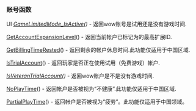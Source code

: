 ### 账号函数

UI [_GameLimitedMode\_IsActive_](https://wow.gamepedia.com/index.php?title=API_GameLimitedMode_IsActive&action=edit&redlink=1)_\(\)_ - 返回wow账号是试用还是没有游戏时间.

[GetAccountExpansionLevel](https://wow.gamepedia.com/API_GetAccountExpansionLevel)\(\) - 返回当前帐户已标记为的最高扩展ID.

[GetBillingTimeRested](https://wow.gamepedia.com/API_GetBillingTimeRested)\(\) - 返回剩余的帐户休息时间.此功能仅适用于中国区域.

[IsTrialAccount](https://wow.gamepedia.com/API_IsTrialAccount)\(\) - 返回玩家是否正在使用试用（免费游戏）帐户.

[_IsVeteranTrialAccount_](https://wow.gamepedia.com/index.php?title=API_IsVeteranTrialAccount&action=edit&redlink=1)_\(\)_ - 返回wow账户是不是没有游戏时间.

[NoPlayTime](https://wow.gamepedia.com/API_NoPlayTime)\(\) - 返回帐户是否被视为“不健康”.此功能仅适用于中国区域.

[PartialPlayTime](https://wow.gamepedia.com/API_PartialPlayTime)\(\) - 返回帐户是否被视为“疲劳”。此功能仅适用于中国领域。



